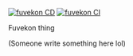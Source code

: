 [![fuvekon CD](https://github.com/SoltuneMontepre/Fuvekon/actions/workflows/cd.yaml/badge.svg?branch=main)](https://github.com/SoltuneMontepre/Fuvekon/actions/workflows/cd.yaml) [![fuvekon CI](https://github.com/SoltuneMontepre/Fuvekon/actions/workflows/ci.yaml/badge.svg)](https://github.com/SoltuneMontepre/Fuvekon/actions/workflows/ci.yaml)

Fuvekon thing

(Someone write something here lol)
